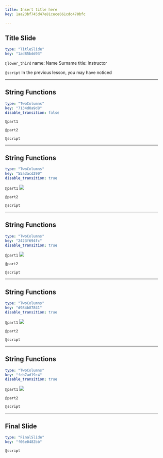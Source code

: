 ```yaml
---
title: Insert title here
key: 1aa23bf745d47e81cece661cdc470bfc

---
```

## Title Slide

```yaml
type: "TitleSlide"
key: "1ad85bdd93"
```

`@lower_third`
name: Name Surname
title: Instructor


`@script`
In the previous lesson, you may have noticed


---
## String Functions

```yaml
type: "TwoColumns"
key: "7134d0a9d8"
disable_transition: false
```

`@part1`



`@part2`



`@script`



---
## String Functions

```yaml
type: "TwoColumns"
key: "55a3acd290"
disable_transition: true
```

`@part1`
![](https://assets.datacamp.com/production/repositories/3775/datasets/d7f7cc82a54ad38e9baa52e160b97ec85a5a1a4a/functions_1.png)


`@part2`



`@script`



---
## String Functions

```yaml
type: "TwoColumns"
key: "2423f694fc"
disable_transition: true
```

`@part1`
![](https://assets.datacamp.com/production/repositories/3775/datasets/47f9751e4fba8eed1092e432a7b05869f66a39e8/functions_2.png)


`@part2`



`@script`



---
## String Functions

```yaml
type: "TwoColumns"
key: "d984b87841"
disable_transition: true
```

`@part1`
![](https://assets.datacamp.com/production/repositories/3775/datasets/2d0e54c620aa3616959f628cb90e18c3176fb482/functions_3.png)


`@part2`



`@script`



---
## String Functions

```yaml
type: "TwoColumns"
key: "fcb7ad19c4"
disable_transition: true
```

`@part1`
![](https://assets.datacamp.com/production/repositories/3775/datasets/6eafc1440220f1c82557b8d06a5129586990ae9d/functions_4.png)


`@part2`



`@script`



---
## Final Slide

```yaml
type: "FinalSlide"
key: "f06e0482bb"
```

`@script`


